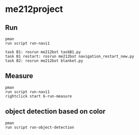 # me212project

## Run
```
pman
run script run-navi1

task B1: rosrun me212bot taskB1.py
task B1 restart: rosrun me212bot navigation_restart_new.py
task B2: rosrun me212bot blanket.py
```

## Measure
```
pman
run script run-navi1
rightclick start 6-run-measure
```

## object detection based on color
```
pman
run script run-object-detection
```
